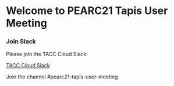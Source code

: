 Welcome to PEARC21 Tapis User Meeting
===

### Join Slack

Please join the TACC Cloud Slack:

[TACC Cloud Slack](http://bit.ly/join-tapis)

Join the channel #pearc21-tapis-user-meeting





